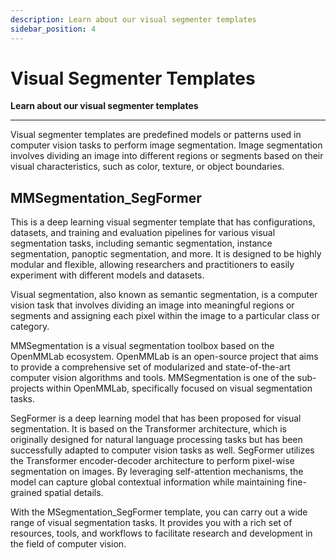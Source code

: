 ```yaml
---
description: Learn about our visual segmenter templates
sidebar_position: 4
---
```


# Visual Segmenter Templates

**Learn about our visual segmenter templates**
<hr />

Visual segmenter templates are predefined models or patterns used in computer vision tasks to perform image segmentation. Image segmentation involves dividing an image into different regions or segments based on their visual characteristics, such as color, texture, or object boundaries.

## MMSegmentation_SegFormer

This is a deep learning visual segmenter template that has configurations, datasets, and training and evaluation pipelines for various visual segmentation tasks, including semantic segmentation, instance segmentation, panoptic segmentation, and more. It is designed to be highly modular and flexible, allowing researchers and practitioners to easily experiment with different models and datasets.

Visual segmentation, also known as semantic segmentation, is a computer vision task that involves dividing an image into meaningful regions or segments and assigning each pixel within the image to a particular class or category.

MMSegmentation is a visual segmentation toolbox based on the OpenMMLab ecosystem. OpenMMLab is an open-source project that aims to provide a comprehensive set of modularized and state-of-the-art computer vision algorithms and tools. MMSegmentation is one of the sub-projects within OpenMMLab, specifically focused on visual segmentation tasks.

SegFormer is a deep learning model that has been proposed for visual segmentation. It is based on the Transformer architecture, which is originally designed for natural language processing tasks but has been successfully adapted to computer vision tasks as well. SegFormer utilizes the Transformer encoder-decoder architecture to perform pixel-wise segmentation on images. By leveraging self-attention mechanisms, the model can capture global contextual information while maintaining fine-grained spatial details.

With the MSegmentation_SegFormer template, you can carry out a wide range of visual segmentation tasks. It provides you with a rich set of resources, tools, and workflows to facilitate research and development in the field of computer vision.

